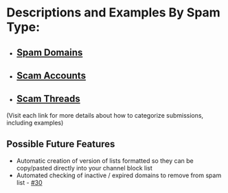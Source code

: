 # Descriptions and Examples By Spam Type:
* ## [Spam Domains](https://github.com/ThioJoe/YT-Spam-Domains-List/wiki/Spam-Domains)
* ## [Scam Accounts](https://github.com/ThioJoe/YT-Spam-Domains-List/wiki/Scam-Accounts)
* ## [Scam Threads](https://github.com/ThioJoe/YT-Spam-Domains-List/wiki/Scam-Threads)

(Visit each link for more details about how to categorize submissions, including examples)

## Possible Future Features
* Automatic creation of version of lists formatted so they can be copy/pasted directly into your channel block list
* Automated checking of inactive / expired domains to remove from spam list - [#30](https://github.com/ThioJoe/YT-Spam-Domains-List/issues/30)